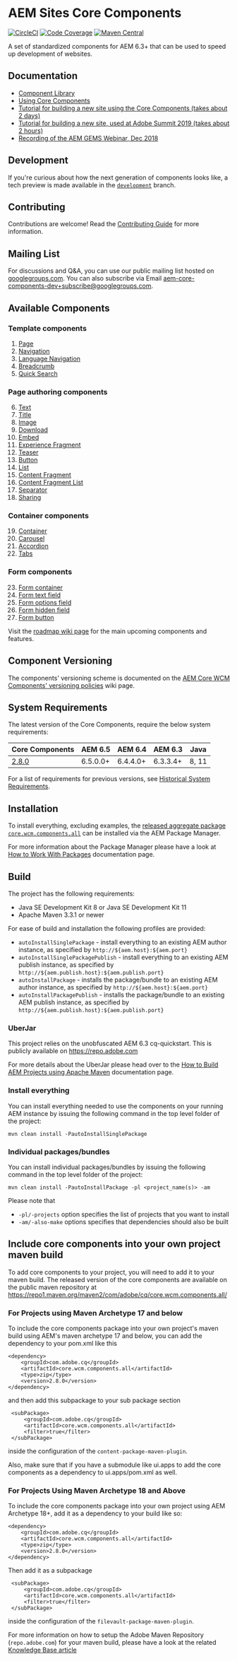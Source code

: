 # AEM Sites Core Components
[![CircleCI](https://circleci.com/gh/adobe/aem-core-wcm-components.svg?style=svg)](https://circleci.com/gh/adobe/aem-core-wcm-components)
[![Code Coverage](https://codecov.io/gh/adobe/aem-core-wcm-components/branch/master/graph/badge.svg)](https://codecov.io/gh/adobe/aem-core-wcm-components)
[![Maven Central](https://maven-badges.herokuapp.com/maven-central/com.adobe.cq/core.wcm.components.all/badge.svg)](https://maven-badges.herokuapp.com/maven-central/com.adobe.cq/core.wcm.components.all)

A set of standardized components for AEM 6.3+ that can be used to speed up development of websites.

## Documentation

* [Component Library](https://www.adobe.com/go/aem_cmp_library)
* [Using Core Components](https://docs.adobe.com/docs/en/aem/6-3/author/page-authoring/default-components/core-components.html)
* [Tutorial for building a new site using the Core Components (takes about 2 days)](https://docs.adobe.com/content/help/en/experience-manager-learn/getting-started-wknd-tutorial-develop/overview.html)
* [Tutorial for building a new site, used at Adobe Summit 2019 (takes about 2 hours)](https://expleague.azureedge.net/labs/L767/index.html)
* [Recording of the AEM GEMS Webinar, Dec 2018](https://helpx.adobe.com/experience-manager/kt/eseminars/gems/AEM-Core-Components.html)

## Development
If you're curious about how the next generation of components looks like, a tech preview is made available in the
[`development`](https://github.com/adobe/aem-core-wcm-components/tree/development) branch.

## Contributing

Contributions are welcome! Read the [Contributing Guide](CONTRIBUTING.md) for more information.

## Mailing List

For discussions and Q&A, you can use our public mailing list hosted on [googlegroups.com](https://groups.google.com/forum/#!forum/aem-core-components-dev). 
You can also subscribe via Email [aem-core-components-dev+subscribe@googlegroups.com](mailto:aem-core-components-dev+subscribe@googlegroups.com).

## Available Components

### Template components

1. [Page](content/src/content/jcr_root/apps/core/wcm/components/page/v2/page)
2. [Navigation](content/src/content/jcr_root/apps/core/wcm/components/navigation/v1/navigation)
3. [Language Navigation](content/src/content/jcr_root/apps/core/wcm/components/languagenavigation/v1/languagenavigation)
4. [Breadcrumb](content/src/content/jcr_root/apps/core/wcm/components/breadcrumb/v2/breadcrumb)
5. [Quick Search](content/src/content/jcr_root/apps/core/wcm/components/search/v1/search)

### Page authoring components

6. [Text](content/src/content/jcr_root/apps/core/wcm/components/text/v2/text)
7. [Title](content/src/content/jcr_root/apps/core/wcm/components/title/v2/title)
8. [Image](content/src/content/jcr_root/apps/core/wcm/components/image/v2/image)
9. [Download](content/src/content/jcr_root/apps/core/wcm/components/download/v1/download)
10. [Embed](content/src/content/jcr_root/apps/core/wcm/components/embed/v1/embed)
11. [Experience Fragment](content/src/content/jcr_root/apps/core/wcm/components/experiencefragment/v1/experiencefragment)
12. [Teaser](content/src/content/jcr_root/apps/core/wcm/components/teaser/v1/teaser)
13. [Button](content/src/content/jcr_root/apps/core/wcm/components/button/v1/button)
14. [List](content/src/content/jcr_root/apps/core/wcm/components/list/v2/list)
15. [Content Fragment](content/src/content/jcr_root/apps/core/wcm/components/contentfragment/v1/contentfragment)
16. [Content Fragment List](content/src/content/jcr_root/apps/core/wcm/components/contentfragmentlist/v1/contentfragmentlist)
17. [Separator](content/src/content/jcr_root/apps/core/wcm/components/separator/v1/separator)
18. [Sharing](content/src/content/jcr_root/apps/core/wcm/components/sharing/v1/sharing)

### Container components

19. [Container](content/src/content/jcr_root/apps/core/wcm/components/container/v1/container)
20. [Carousel](content/src/content/jcr_root/apps/core/wcm/components/carousel/v1/carousel)
21. [Accordion](content/src/content/jcr_root/apps/core/wcm/components/accordion/v1/accordion)
22. [Tabs](content/src/content/jcr_root/apps/core/wcm/components/tabs/v1/tabs)

### Form components

23. [Form container](content/src/content/jcr_root/apps/core/wcm/components/form/container/v2/container)
24. [Form text field](content/src/content/jcr_root/apps/core/wcm/components/form/text/v2/text)
25. [Form options field](content/src/content/jcr_root/apps/core/wcm/components/form/options/v2/options)
26. [Form hidden field](content/src/content/jcr_root/apps/core/wcm/components/form/hidden/v2/hidden)
27. [Form button](content/src/content/jcr_root/apps/core/wcm/components/form/button/v2/button)

Visit the [roadmap wiki page](https://github.com/adobe/aem-core-wcm-components/wiki) for the main upcoming components and features.

## Component Versioning

The components' versioning scheme is documented on the [AEM Core WCM Components' versioning policies](https://github.com/adobe/aem-core-wcm-components/wiki/Versioning-policies) wiki page.

## System Requirements

The latest version of the Core Components, require the below system requirements:

Core Components | AEM 6.5 | AEM 6.4 | AEM 6.3 | Java
----------------|---------|---------|---------|------
[2.8.0](https://github.com/adobe/aem-core-wcm-components/releases/tag/core.wcm.components.reactor-2.8.0) | 6.5.0.0+ | 6.4.4.0+ | 6.3.3.4+ | 8, 11

For a list of requirements for previous versions, see [Historical System Requirements](VERSIONS.md).

## Installation

To install everything, excluding examples, the [released aggregate package `core.wcm.components.all`](https://github.com/adobe/aem-core-wcm-components/releases) can be installed via the AEM Package Manager.

For more information about the Package Manager please have a look at [How to Work With Packages](https://helpx.adobe.com/experience-manager/6-4/sites/administering/using/package-manager.html) documentation page.

## Build

The project has the following requirements:
* Java SE Development Kit 8 or Java SE Development Kit 11
* Apache Maven 3.3.1 or newer

For ease of build and installation the following profiles are provided:

 * ``autoInstallSinglePackage`` - install everything to an existing AEM author instance, as specified by ``http://${aem.host}:${aem.port}``
 * ``autoInstallSinglePackagePublish`` - install everything to an existing AEM publish instance, as specified by ``http://${aem.publish.host}:${aem.publish.port}``
 * ``autoInstallPackage`` - installs the package/bundle to an existing AEM author instance, as specified by ``http://${aem.host}:${aem.port}``
 * ``autoInstallPackagePublish`` - installs the package/bundle to an existing AEM publish instance, as specified by ``http://${aem.publish.host}:${aem.publish.port}``

### UberJar

This project relies on the unobfuscated AEM 6.3 cq-quickstart. This is publicly available on https://repo.adobe.com

For more details about the UberJar please head over to the
[How to Build AEM Projects using Apache Maven](https://helpx.adobe.com/experience-manager/6-4/sites/developing/using/ht-projects-maven.html) documentation page.

### Install everything

You can install everything needed to use the components on your running AEM instance by issuing the following command in the top level folder of the project:

    mvn clean install -PautoInstallSinglePackage

### Individual packages/bundles

You can install individual packages/bundles by issuing the following command in the top level folder of the project:

    mvn clean install -PautoInstallPackage -pl <project_name(s)> -am

Please note that

 * ``-pl/-projects`` option specifies the list of projects that you want to install
 * ``-am/-also-make`` options specifies that dependencies should also be built

## Include core components into your own project maven build

To add core components to your project, you will need to add it to your maven build.
The released version of the core components are available on the public maven repository at https://repo1.maven.org/maven2/com/adobe/cq/core.wcm.components.all/ 

### For Projects using Maven Archetype 17 and below

To include the core components package into your own project's maven build using AEM's maven archetype 17 and below, you can add the dependency to your pom.xml like this
 ```
 <dependency>
     <groupId>com.adobe.cq</groupId>
     <artifactId>core.wcm.components.all</artifactId>
     <type>zip</type>
     <version>2.8.0</version>
 </dependency>
 ```

 and then add this subpackage to your sub package section
```
 <subPackage>
     <groupId>com.adobe.cq</groupId>
     <artifactId>core.wcm.components.all</artifactId>
     <filter>true</filter>
 </subPackage>
```

 inside the configuration of the `content-package-maven-plugin`.

 Also, make sure that if you have a submodule like ui.apps to add the core components as a dependency to ui.apps/pom.xml as well.

 ### For Projects Using Maven Archetype 18 and Above

To include the core components package into your own project using AEM Archetype 18+, add it as a dependency to your build like so:
 ```
 <dependency>
     <groupId>com.adobe.cq</groupId>
     <artifactId>core.wcm.components.all</artifactId>
     <type>zip</type>
     <version>2.8.0</version>
 </dependency>
 ```

Then add it as a subpackage
```
 <subPackage>
     <groupId>com.adobe.cq</groupId>
     <artifactId>core.wcm.components.all</artifactId>
     <filter>true</filter>
 </subPackage>
```

inside the configuration of the `filevault-package-maven-plugin`.

 For more information on how to setup the Adobe Maven Repository (`repo.adobe.com`) for your maven build, please have a look at the
 related [Knowledge Base article](https://helpx.adobe.com/experience-manager/kb/SetUpTheAdobeMavenRepository.html)
